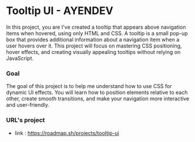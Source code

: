 # Tooltip UI - AYENDEV

In this project, you are I've created a tooltip that appears above navigation items when hovered, using only HTML and CSS. 
A tooltip is a small pop-up box that provides additional information about a navigation item when a user hovers over it. 
This project will focus on mastering CSS positioning, hover effects, and creating visually appealing tooltips without relying on JavaScript.

### Goal

The goal of this project is to help me understand how to use CSS for dynamic UI effects. You will learn how to position elements relative to each other, 
create smooth transitions, and make your navigation more interactive and user-friendly.

### URL's project

- link : https://roadmap.sh/projects/tooltip-ui